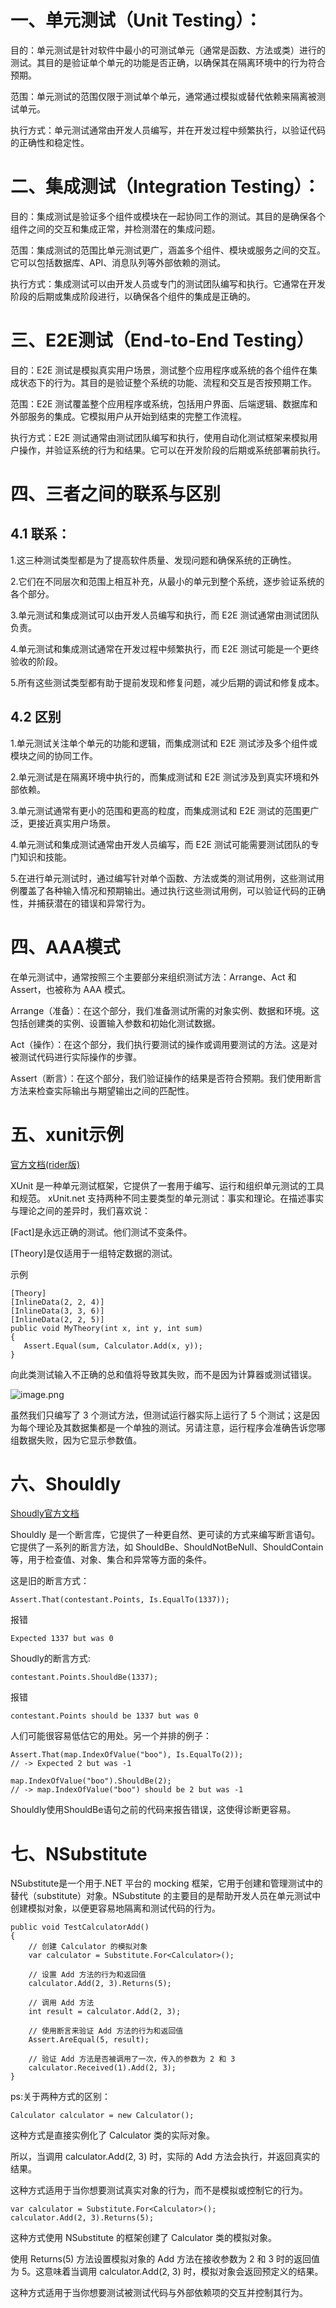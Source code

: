 # 一、单元测试（Unit Testing）：

目的：单元测试是针对软件中最小的可测试单元（通常是函数、方法或类）进行的测试。其目的是验证单个单元的功能是否正确，以确保其在隔离环境中的行为符合预期。

范围：单元测试的范围仅限于测试单个单元，通常通过模拟或替代依赖来隔离被测试单元。

执行方式：单元测试通常由开发人员编写，并在开发过程中频繁执行，以验证代码的正确性和稳定性。

# 二、集成测试（Integration Testing）：

目的：集成测试是验证多个组件或模块在一起协同工作的测试。其目的是确保各个组件之间的交互和集成正常，并检测潜在的集成问题。

范围：集成测试的范围比单元测试更广，涵盖多个组件、模块或服务之间的交互。它可以包括数据库、API、消息队列等外部依赖的测试。

执行方式：集成测试可以由开发人员或专门的测试团队编写和执行。它通常在开发阶段的后期或集成阶段进行，以确保各个组件的集成是正确的。

# 三、E2E测试（End-to-End Testing）

目的：E2E 测试是模拟真实用户场景，测试整个应用程序或系统的各个组件在集成状态下的行为。其目的是验证整个系统的功能、流程和交互是否按预期工作。

范围：E2E 测试覆盖整个应用程序或系统，包括用户界面、后端逻辑、数据库和外部服务的集成。它模拟用户从开始到结束的完整工作流程。

执行方式：E2E 测试通常由测试团队编写和执行，使用自动化测试框架来模拟用户操作，并验证系统的行为和结果。它可以在开发阶段的后期或系统部署前执行。

# 四、三者之间的联系与区别

## 4.1 联系：

1.这三种测试类型都是为了提高软件质量、发现问题和确保系统的正确性。

2.它们在不同层次和范围上相互补充，从最小的单元到整个系统，逐步验证系统的各个部分。

3.单元测试和集成测试可以由开发人员编写和执行，而 E2E 测试通常由测试团队负责。

4.单元测试和集成测试通常在开发过程中频繁执行，而 E2E 测试可能是一个更终验收的阶段。

5.所有这些测试类型都有助于提前发现和修复问题，减少后期的调试和修复成本。

## 4.2 区别

1.单元测试关注单个单元的功能和逻辑，而集成测试和 E2E 测试涉及多个组件或模块之间的协同工作。

2.单元测试是在隔离环境中执行的，而集成测试和 E2E 测试涉及到真实环境和外部依赖。

3.单元测试通常有更小的范围和更高的粒度，而集成测试和 E2E 测试的范围更广泛，更接近真实用户场景。

4.单元测试和集成测试通常由开发人员编写，而 E2E 测试可能需要测试团队的专门知识和技能。

5.在进行单元测试时，通过编写针对单个函数、方法或类的测试用例，这些测试用例覆盖了各种输入情况和预期输出。通过执行这些测试用例，可以验证代码的正确性，并捕获潜在的错误和异常行为。

#  四、AAA模式

在单元测试中，通常按照三个主要部分来组织测试方法：Arrange、Act 和 Assert，也被称为 AAA 模式。

Arrange（准备）：在这个部分，我们准备测试所需的对象实例、数据和环境。这包括创建类的实例、设置输入参数和初始化测试数据。

Act（操作）：在这个部分，我们执行要测试的操作或调用要测试的方法。这是对被测试代码进行实际操作的步骤。

Assert（断言）：在这个部分，我们验证操作的结果是否符合预期。我们使用断言方法来检查实际输出与期望输出之间的匹配性。

# 五、xunit示例

[官方文档(rider版)](https://xunit.net/docs/getting-started/netfx/jetbrains-rider)

XUnit 是一种单元测试框架，它提供了一套用于编写、运行和组织单元测试的工具和规范。
xUnit.net 支持两种不同主要类型的单元测试：事实和理论。在描述事实与理论之间的差异时，我们喜欢说：

[Fact]是永远正确的测试。他们测试不变条件。

[Theory]是仅适用于一组特定数据的测试。

示例

```
[Theory]
[InlineData(2, 2, 4)]
[InlineData(3, 3, 6)]
[InlineData(2, 2, 5)]
public void MyTheory(int x, int y, int sum)
{
   Assert.Equal(sum, Calculator.Add(x, y));
}
```

向此类测试输入不正确的总和值将导致其失败，而不是因为计算器或测试错误。

![image.png](https://upload-images.jianshu.io/upload_images/29177961-773c235cae6170a2.png?imageMogr2/auto-orient/strip%7CimageView2/2/w/1240)

虽然我们只编写了 3 个测试方法，但测试运行器实际上运行了 5 个测试；这是因为每个理论及其数据集都是一个单独的测试。另请注意，运行程序会准确告诉您哪组数据失败，因为它显示参数值。

# 六、Shouldly

[Shoudly官方文档](https://docs.shouldly.org/documentation/equality/shouldbe)

Shouldly 是一个断言库，它提供了一种更自然、更可读的方式来编写断言语句。它提供了一系列的断言方法，如 ShouldBe、ShouldNotBeNull、ShouldContain 等，用于检查值、对象、集合和异常等方面的条件。

这是旧的断言方式：

```
Assert.That(contestant.Points, Is.EqualTo(1337));
```

报错

```
Expected 1337 but was 0
```

Shoudly的断言方式:

```
contestant.Points.ShouldBe(1337);
```

报错

```
contestant.Points should be 1337 but was 0
```

人们可能很容易低估它的用处。另一个并排的例子：

```
Assert.That(map.IndexOfValue("boo"), Is.EqualTo(2));
// -> Expected 2 but was -1

map.IndexOfValue("boo").ShouldBe(2);
// -> map.IndexOfValue("boo") should be 2 but was -1
```

Shouldly使用ShouldBe语句之前的代码来报告错误，这使得诊断更容易。

# 七、NSubstitute

NSubstitute是一个用于.NET 平台的 mocking 框架，它用于创建和管理测试中的替代（substitute）对象。NSubstitute 的主要目的是帮助开发人员在单元测试中创建模拟对象，以便更容易地隔离和测试代码的行为。

```
public void TestCalculatorAdd()
{
    // 创建 Calculator 的模拟对象
    var calculator = Substitute.For<Calculator>();

    // 设置 Add 方法的行为和返回值
    calculator.Add(2, 3).Returns(5);

    // 调用 Add 方法
    int result = calculator.Add(2, 3);

    // 使用断言来验证 Add 方法的行为和返回值
    Assert.AreEqual(5, result);

    // 验证 Add 方法是否被调用了一次，传入的参数为 2 和 3
    calculator.Received(1).Add(2, 3);
}
```

ps:关于两种方式的区别：

```
Calculator calculator = new Calculator();
```

这种方式是直接实例化了 Calculator 类的实际对象。

所以，当调用 calculator.Add(2, 3) 时，实际的 Add 方法会执行，并返回真实的结果。

这种方式适用于当你想要测试真实对象的行为，而不是模拟或控制它的行为。

```
var calculator = Substitute.For<Calculator>(); 
calculator.Add(2, 3).Returns(5);
```

这种方式使用 NSubstitute 的框架创建了 Calculator 类的模拟对象。

使用 Returns(5) 方法设置模拟对象的 Add 方法在接收参数为 2 和 3 时的返回值为 5。这意味着当调用 calculator.Add(2, 3) 时，模拟对象会返回预定义的结果。

这种方式适用于当你想要测试被测试代码与外部依赖项的交互并控制其行为。
